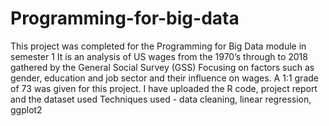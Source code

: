 # Programming-for-big-data
This project was completed for the Programming for Big Data module in semester 1 
It is an analysis of US wages from the 1970’s through to 2018 gathered by the General Social Survey (GSS) 
Focusing on factors such as gender, education and job sector and their influence on wages. 
A 1:1 grade of 73 was given for this project.
I have uploaded the R code, project report and the dataset used 
Techniques used - data cleaning, linear regression, ggplot2 

